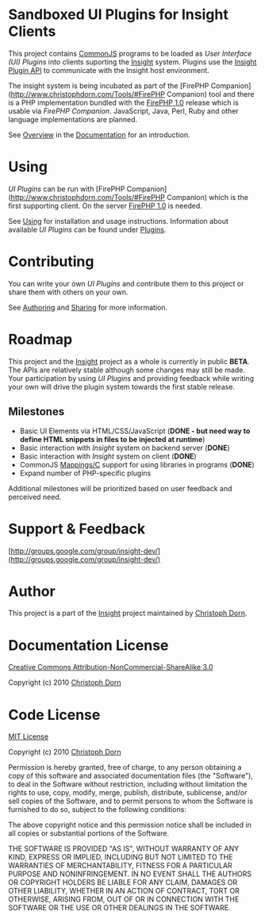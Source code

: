 
Sandboxed UI Plugins for Insight Clients
========================================

This project contains [CommonJS](http://www.commonjs.org/) programs to be loaded as _User Interface (UI) Plugins_ into clients suporting the
[Insight](http://www.christophdorn.com/Research/#Insight) system. Plugins use the [Insight Plugin API](https://github.com/insight/plugin-api)
to communicate with the Insight host environment.

The insight system is being incubated as part of the [FirePHP Companion](http://www.christophdorn.com/Tools/#FirePHP Companion) tool and
there is a PHP implementation bundled with the [FirePHP 1.0](http://reference.developercompanion.com/#/Tools/FirePHPCompanion/Introduction/)
release which is usable via _FirePHP Companion_. JavaScript, Java, Perl, Ruby and other language implementations are planned.

See [Overview](http://github.com/insight/sandboxed-ui-plugins/blob/master/docs/Overview.md) in the
[Documentation](http://github.com/insight/sandboxed-ui-plugins/blob/master/docs/) for an introduction.


Using
=====

_UI Plugins_ can be run with [FirePHP Companion](http://www.christophdorn.com/Tools/#FirePHP Companion) which is the first supporting client.
On the server [FirePHP 1.0](http://reference.developercompanion.com/#/Tools/FirePHPCompanion/Introduction/) is needed.

See [Using](http://github.com/insight/sandboxed-ui-plugins/blob/master/docs/Using.md) for installation and usage instructions. Information about
available _UI Plugins_ can be found under [Plugins](http://github.com/insight/sandboxed-ui-plugins/blob/master/docs/Plugins.md).


Contributing
============

You can write your own _UI Plugins_ and contribute them to this project or share them with others on your own.

See [Authoring](http://github.com/insight/sandboxed-ui-plugins/blob/master/docs/Authoring.md) and
[Sharing](http://github.com/insight/sandboxed-ui-plugins/blob/master/docs/Sharing.md) for more information.


Roadmap
=======

This project and the [Insight](http://www.christophdorn.com/Research/#Insight) project as a whole is currently in public **BETA**.
The APIs are relatively stable although some changes may still be made. Your participation by using _UI Plugins_ and providing
feedback while writing your own will drive the plugin system towards the first stable release.

Milestones
----------

 * Basic UI Elements via HTML/CSS/JavaScript (**DONE - but need way to define HTML snippets in files to be injected at runtime**)
 * Basic interaction with _Insight_ system on backend server (**DONE**)
 * Basic interaction with _Insight_ system on client (**DONE**)
 * CommonJS [Mappings/C](http://wiki.commonjs.org/wiki/Packages/Mappings/C) support for using libraries in programs (**DONE**)
 * Expand number of PHP-specific plugins

Additional milestones will be prioritized based on user feedback and perceived need.


Support & Feedback
==================

[http://groups.google.com/group/insight-dev/](http://groups.google.com/group/insight-dev/)


Author
======

This project is a part of the [Insight](http://www.christophdorn.com/Research/#Insight) project maintained by
[Christoph Dorn](http://www.christophdorn.com/).


Documentation License
=====================

[Creative Commons Attribution-NonCommercial-ShareAlike 3.0](http://creativecommons.org/licenses/by-nc-sa/3.0/)

Copyright (c) 2010 [Christoph Dorn](http://www.christophdorn.com/)


Code License
============

[MIT License](http://www.opensource.org/licenses/mit-license.php)

Copyright (c) 2010 [Christoph Dorn](http://www.christophdorn.com/)

Permission is hereby granted, free of charge, to any person obtaining a copy
of this software and associated documentation files (the "Software"), to deal
in the Software without restriction, including without limitation the rights
to use, copy, modify, merge, publish, distribute, sublicense, and/or sell
copies of the Software, and to permit persons to whom the Software is
furnished to do so, subject to the following conditions:

The above copyright notice and this permission notice shall be included in
all copies or substantial portions of the Software.

THE SOFTWARE IS PROVIDED "AS IS", WITHOUT WARRANTY OF ANY KIND, EXPRESS OR
IMPLIED, INCLUDING BUT NOT LIMITED TO THE WARRANTIES OF MERCHANTABILITY,
FITNESS FOR A PARTICULAR PURPOSE AND NONINFRINGEMENT. IN NO EVENT SHALL THE
AUTHORS OR COPYRIGHT HOLDERS BE LIABLE FOR ANY CLAIM, DAMAGES OR OTHER
LIABILITY, WHETHER IN AN ACTION OF CONTRACT, TORT OR OTHERWISE, ARISING FROM,
OUT OF OR IN CONNECTION WITH THE SOFTWARE OR THE USE OR OTHER DEALINGS IN
THE SOFTWARE.

